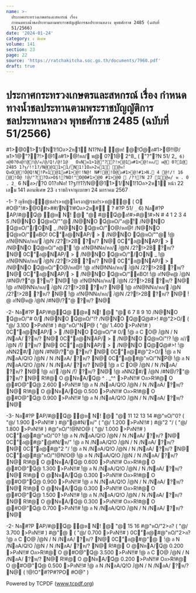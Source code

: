 ```yaml
---
name: >-
  ประกาศกระทรวงเกษตรและสหกรณ์ เรื่อง
  กำหนดทางน้ำชลประทานตามพระราชบัญญัติการชลประทานหลวง พุทธศักราช 2485 (ฉบับที่
  51/2566)
date: '2024-01-24'
category: ง พิเศษ
volume: 141
section: 23
page: 22
source: 'https://ratchakitcha.soc.go.th/documents/7960.pdf'
draft: true
---
```


# ประกาศกระทรวงเกษตรและสหกรณ์ เรื่อง กำหนดทางน้ำชลประทานตามพระราชบัญญัติการชลประทานหลวง พุทธศักราช 2485 (ฉบับที่ 51/2566)

#1>@01>1/N1!1Oล>2ห1์ N1?Nอ ํ@ห! @!Oํ@ล#1>@!!@/พ1>1@"??!>@1ล#1>@!หล/ พ@ 0?1@ 2^8_ ( "?"?N 51/ 2_` 6) อ@0?0อํ@!@!@/ค/@/Q!/@!1@ _ OหNพ1>1@"??!>@1ล#1>@!หล/ พ@ 0?1@ 2485 1?ฐ/!!1?/N@@11>1/N1!1Oล>2ห1์ ํ@ห! QหO@!Oํ@Q!N!Pค1@1ล#1>@!!N@! N#็!@!Oํ@ล#1>@!#1>N. 4 ํ@!/! 16 @!Oํ@ !@/"??Oล>O$!?NO!"O@0#1>@0 #1>@0  /?!?N 27 1@ค/ พ . 0 . 2_` 6 Nล>/?0 01?อNอ! 1?ฐ/!!1?/N@@11>1/N1!1Oล>2ห1์ หน้า 22 เลม 141 ตอนพิเศษ 23 ง ราชกิจจานุเบกษา 24 มกราคม 2567

-1- ? ญชีท@ง้ํ@ชล!ร>ท@โครงก@รชล!ร>ท@่@ ( O #O@"!#>@0#>##/N1!#Oล>2ห#์  ? #?P 51/ `_` 6) Nล#?P AP/#@Qํ@ ํ@ห N! @ "@ #@Qํ@ล!#>#@!#>N # 4 1 2 3 4 5 /N@NO Qํ@หO/""@ /N@NO Qํ@หO/"ล@!ื /N@NO Qํ@หO/"/ON _ /N@NO Qํ@หO/"O@/หล@! /N@NO Qํ@หO/"คBO! 0C"์ล@NAP/ >  /N@NO Qํ@หO/""@ !ํ@ ล!N@NNล/หล/ /ํ@N /2?!>2B ?ห/? N@ 0C"์ล@NAP/ >  /N@NO Qํ@หO/"ล@!ื !ํ@ ล!N@NNล/หล/ /ํ@N /2?!>2B ?ห/? N@ 0C"์ล@NAP/ >  /N@NO Qํ@หO/"/ON _ !ํ@ ล!N@NNล/หล/ /ํ@N /2?!>2B ?ห/? N@ 0C"์ล@NAP/ >  /N@NO Qํ@หO/"O@/หล@! !ํ@ ล!N@NNล/หล/ /ํ@N /2?!>2B ?ห/? N@ 0C"์ล@NAP/ >  /N@NO Qํ@หO/"คBO! !ํ@ ล!N@ค@ /ํ@N /#N@/?"@ ?ห/? N@ !ํ@ ล!N@NNล/หล/ /ํ@N /2?!>2B ?ห/? N@ !ํ@ ล!N@NNล/หล/ /ํ@N /2?!>2B ?ห/? N@ !ํ@ ล!N@NNล/หล/ /ํ@N /2?!>2B ?ห/? N@ !ํ@ ล!N@NNล/หล/ /ํ@N /2?!>2B ?ห/? N@ !ํ@ ล!N@ค@ /ํ@N /#N@/?"@ ?ห/? N@

-2- Nล#?P AP/#@Qํ@ ํ@ห N! @ "@ 6 7 8 9 10 /N@NO Qํ@หO/"# 0/ /N@NO Qํ@หO/"!? /N@NO Qํ@Qํ@#>! #@"2>O/ ( "@/ 3.100 >PลN!!# ) #@"หO/"NP@ ( "@/ 1.400 >PลN!!# ) 0C"์ล@NAP/ >  /N@NO Qํ@หO/"# 0/ !ํ@ ล C O@ /ํ@N / N /NลA/ ?ห/? N@ 0C"์ล@NAP/ >  /N@NO Qํ@หO/"!? !ํ@ ล// /ํ@N /!ั/ ?ห/? N@ 0C"์ล@NAP/ >  /N@NO Qํ@Qํ@#>! !ํ@ ลNN2#/ /ํ@N /#N@/?"@ ?ห/? N@ 0C"์ล@#@"2>O/ !ํ@ ล N /NลA/Q!O /ํ@N / N /NลA/ ?ห/? N@ 0C"์ล@#@"หO/"NP@ !ํ@ ล N /NลA/Q!O /ํ@N / N /NลA/ ?ห/? N@ !ํ@ ล C O@ /ํ@N / N /NลA/ ?ห/? N@ !ํ@ ล// /ํ@N /!ั/ ?ห/? N@ !ํ@ ลNN2#/ /ํ@N /#N@/?"@ ?ห/? N@ R!#@ O @NหA/Qํ@ ^ . _^^ >PลN!!# Oล>R!#@ O @#O@"Qํ@ 2.600 >PลN!!# !ํ@ ล N /NลA/Q!O /ํ@N / N /NลA/ ?ห/? N@ R!#@ O @NหA/Qํ@ 0.500 >PลN!!# Oล>R!#@ O @#O@"Qํ@ 0.900 >PลN!!# !ํ@ ล N /NลA/Q!O /ํ@N / N /NลA/ ?ห/? N@

-3- Nล#?P AP/#@Qํ@ ํ@ห N! @ "@ 11 12 13 14 #@"หO/"0? ( "@/ 1.900 >PลN!!# ) #@"@#N/ห/" ( "@/ 1.200 >PลN!!# ) #@"2 "/ ( "@/ 1.800 >PลN!!# ) #@"หO/"!@N!O@ ( "@/ 1.000 >PลN!!# ) 0C"์ล@#@"หO/"0? !ํ@ ล N /NลA/Q!O /ํ@N / N /NลA/ ?ห/? N@ 0C"์ล@#@"@#N/ห/" !ํ@ ล N /NลA/Q!O /ํ@N / N /NลA/ ?ห/? N@ 0C"์ล@#@"2 "/ !ํ@ ล N /NลA/Q!O /ํ@N / N /NลA/ ?ห/? N@ 0C"์ล@#@"หO/"!@N!O@ !ํ@ ล N /NลA/Q!O /ํ@N / N /NลA/ ?ห/? N@ R!#@ O @NหA/Qํ@ 0.600 >PลN!!# Oล>R!#@ O @#O@"Qํ@ 1.300 >PลN!!# !ํ@ ล N /NลA/Q!O /ํ@N / N /NลA/ ?ห/? N@ R!#@ O @NหA/Qํ@ 0.300 >PลN!!# Oล>R!#@ O @#O@"Qํ@ 0.900 >PลN!!# !ํ@ ล N /NลA/Q!O /ํ@N / N /NลA/ ?ห/? N@ R!#@ O @NหA/Qํ@ 0.300 >PลN!!# Oล>R!#@ O @#O@"Qํ@ 1.500 >PลN!!# !ํ@ ล N /NลA/Q!O /ํ@N / N /NลA/ ?ห/? N@ R!#@ O @NหA/Qํ@ 0.300 >PลN!!# Oล>R!#@ O @#O@"Qํ@ 0.700 >PลN!!# !ํ@ ล N /NลA/Q!O /ํ@N / N /NลA/ ?ห/? N@

-2- Nล#?P AP/#@Qํ@ ํ@ห N! @ "@ 15 16 #@"หO/"2>ล? ( "@/ 3.700 >PลN!!# ) #@"@  ( "@/ 0.700 >PลN!!# ) 0C"์ล@#@"หO/"2>ล? !ํ@ ล C O@ /ํ@N / N /NลA/ ?ห/? N@ 0C"์ล@#@"@  !ํ@ ล N /NลA/Q!O /ํ@N / N /NลA/ ?ห/? N@ R!#@ O @NหA/Qํ@ 0.200 >PลN!!# Oล>R!#@ O @#O@"Qํ@ 3.500 >PลN!!# !ํ@ ล C O@ /ํ@N / N /NลA/ ?ห/? N@ R!#@ O @NหA/Qํ@ 0.200 >PลN!!# Oล>R!#@ O @#O@"Qํ@ 0.500 >PลN!!# !ํ@ ล N /NลA/Q!O /ํ@N / N /NลA/ ?ห/? N@ ( !@!O"#?P#?PO #O@" )















Powered by TCPDF (www.tcpdf.org)

